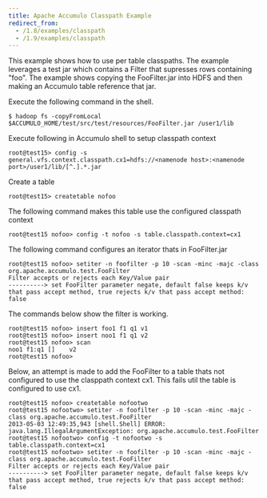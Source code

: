 ```yaml
---
title: Apache Accumulo Classpath Example
redirect_from:
  - /1.8/examples/classpath
  - /1.9/examples/classpath
---
```


This example shows how to use per table classpaths. The example leverages a
test jar which contains a Filter that supresses rows containing "foo". The
example shows copying the FooFilter.jar into HDFS and then making an Accumulo
table reference that jar.


Execute the following command in the shell.

    $ hadoop fs -copyFromLocal $ACCUMULO_HOME/test/src/test/resources/FooFilter.jar /user1/lib

Execute following in Accumulo shell to setup classpath context

    root@test15> config -s general.vfs.context.classpath.cx1=hdfs://<namenode host>:<namenode port>/user1/lib/[^.].*.jar

Create a table

    root@test15> createtable nofoo

The following command makes this table use the configured classpath context

    root@test15 nofoo> config -t nofoo -s table.classpath.context=cx1

The following command configures an iterator thats in FooFilter.jar

    root@test15 nofoo> setiter -n foofilter -p 10 -scan -minc -majc -class org.apache.accumulo.test.FooFilter
    Filter accepts or rejects each Key/Value pair
    ----------> set FooFilter parameter negate, default false keeps k/v that pass accept method, true rejects k/v that pass accept method: false

The commands below show the filter is working.

    root@test15 nofoo> insert foo1 f1 q1 v1
    root@test15 nofoo> insert noo1 f1 q1 v2
    root@test15 nofoo> scan
    noo1 f1:q1 []    v2
    root@test15 nofoo>

Below, an attempt is made to add the FooFilter to a table thats not configured
to use the clasppath context cx1. This fails util the table is configured to
use cx1.

    root@test15 nofoo> createtable nofootwo
    root@test15 nofootwo> setiter -n foofilter -p 10 -scan -minc -majc -class org.apache.accumulo.test.FooFilter
    2013-05-03 12:49:35,943 [shell.Shell] ERROR: java.lang.IllegalArgumentException: org.apache.accumulo.test.FooFilter
    root@test15 nofootwo> config -t nofootwo -s table.classpath.context=cx1
    root@test15 nofootwo> setiter -n foofilter -p 10 -scan -minc -majc -class org.apache.accumulo.test.FooFilter
    Filter accepts or rejects each Key/Value pair
    ----------> set FooFilter parameter negate, default false keeps k/v that pass accept method, true rejects k/v that pass accept method: false


